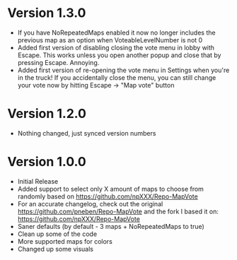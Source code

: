 # Version 1.3.0
- If you have NoRepeatedMaps enabled it now no longer includes the previous map as an option when VoteableLevelNumber is not 0
- Added first version of disabling closing the vote menu in lobby with Escape. This works unless you open another popup and close that by pressing Escape. Annoying.
- Added first version of re-opening the vote menu in Settings when you're in the truck! If you accidentally close the menu, you can still change your vote now by hitting Escape -> "Map vote" button

# Version 1.2.0
- Nothing changed, just synced version numbers

# Version 1.0.0
- Initial Release
- Added support to select only X amount of maps to choose from randomly based on https://github.com/npXXX/Repo-MapVote
- For an accurate changelog, check out the original https://github.com/pneben/Repo-MapVote and the fork I based it on: https://github.com/npXXX/Repo-MapVote
- Saner defaults (by default - 3 maps + NoRepeatedMaps to true)
- Clean up some of the code
- More supported maps for colors
- Changed up some visuals